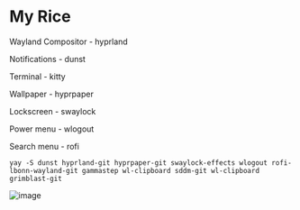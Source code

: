 # My Rice

Wayland Compositor - hyprland

Notifications - dunst

Terminal - kitty

Wallpaper - hyprpaper

Lockscreen - swaylock

Power menu - wlogout

Search menu - rofi

```yay -S dunst hyprland-git hyprpaper-git swaylock-effects wlogout rofi-lbonn-wayland-git gammastep wl-clipboard sddm-git wl-clipboard grimblast-git```

![image](https://user-images.githubusercontent.com/112780421/216773865-da6de53a-541d-4133-8e7a-3cdbdc8d1342.png)
